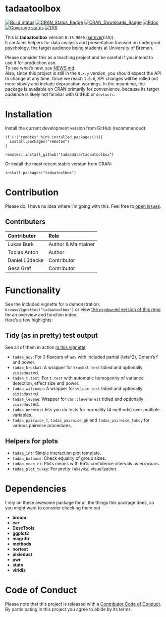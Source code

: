 
<!-- README.md is generated from README.Rmd. Please edit that file -->

# tadaatoolbox

[![Build
Status](https://travis-ci.org/tadaadata/tadaatoolbox.svg)](https://travis-ci.org/tadaadata/tadaatoolbox)
[![CRAN\_Status\_Badge](https://www.r-pkg.org/badges/version-ago/tadaatoolbox)](https://cran.r-project.org/package=tadaatoolbox)
[![CRAN\_Downloads\_Badge](https://cranlogs.r-pkg.org/badges/tadaatoolbox)](https://cran.r-project.org/package=tadaatoolbox)
[![Rdoc](http://www.rdocumentation.org/badges/version/tadaatoolbox)](http://www.rdocumentation.org/packages/tadaatoolbox)
[![Coverage
status](https://codecov.io/gh/tadaadata/tadaatoolbox/branch/master/graph/badge.svg)](https://codecov.io/github/tadaadata/tadaatoolbox?branch=master)
[![DOI](https://zenodo.org/badge/DOI/10.5281/zenodo.1494965.svg)](https://doi.org/10.5281/zenodo.1494965)

This is **tadaatoolbox** version `0.16.9000`
([semver](http://semver.org/)(ish)).<br /> It contains helpers for data
analysis and presentation focused on undergrad psychology, the target
audience being students at University of Bremen.

Please consider this as a teaching project and be careful if you intend
to use it for production use.<br /> To see what’s new, see
[NEWS.md](https://github.com/tadaadata/tadaatoolbox/blob/master/NEWS.md).  
Also, since this project is still in the `0.x.y` version, you should
expect the API to change at any time. Once we reach `1.0.0`, API changes
will be rolled out more slowly and include depracation warnings. In the
meantime, the package is available on CRAN primarily for convenience,
because its target audience is likely not familiar with GitHub or
`devtools`.

# Installation

Install the current development version from GitHub (recommended):

    if (!("remotes" %in% installed.packages())){
      install.packages("remotes")
    }
    
    remotes::install_github("tadaadata/tadaatoolbox")

Or install the most recent stable version from CRAN:

    install.packages("tadaatoolbox")

# Contribution

Please do\! I have no idea where I’m going with this. Feel free to [open
issues](https://github.com/tadaadata/tadaatoolbox/issues).

## Contributers

| Contributer    | Role                |
| :------------- | :------------------ |
| Lukas Burk     | Author & Maintainer |
| Tobias Anton   | Author              |
| Daniel Lüdecke | Contributor         |
| Gesa Graf      | Contributor         |

# Functionality

See the included vignette for a demonstration:
`browseVignettes("tadaatoolbox")` or view [the `pkgdown`ed version of
this repo](http://tadaatoolbox.tadaa-data.de/) for an overview and
function index.  
Here’s a few highlights:

## Tidy (as in pretty) test output

See all of them in action [in this
vignette](http://tadaatoolbox.tadaa-data.de/articles/test_output.html)

  - `tadaa_aov`: For 3 flavours of `aov` with included partial
    \(\eta^2\), Cohen’s f and power.
  - `tadaa_kruskal`: A wrapper for `kruskal.test` tidied and optionally
    `pixiedust`ed.
  - `tadaa_t.test`: For `t.test` with automatic homogenity of variance
    detection, effect size and power.
  - `tadaa_wilcoxon`: A wrapper for `wilcox.test` tidied and optionally
    `pixiedust`ed.
  - `tadaa_levene`: Wrapper for `car::leveneTest` tidied and optionally
    `pixiedust`ed.
  - `tadaa_normtest` lets you do tests for normality (4 methods) over
    multiple variables.
  - `tadaa_pairwise_t`, `tadaa_pairwise_gh` and `tadaa_pairwise_tukey`
    for various pairwise procedures.

## Helpers for plots

  - `tadaa_int`: Simple interaction plot template.
  - `tadaa_balance`: Check equality of group sizes.
  - `tadaa_mean_ci`: Plots means with 95% confidence intervals as
    errorbars.
  - `tadaa_plot_tukey`: For pretty `TukeyHSD` visualization.

# Dependencies

I rely on these awesome package for all the things this package does, so
you might want to consider checking them out.

  - **broom**
  - **car**
  - **DescTools**
  - **ggplot2**
  - **magrittr**
  - **methods**
  - **nortest**
  - **pixiedust**
  - **pwr**
  - **stats**
  - **viridis**

# Code of Conduct

Please note that this project is released with a [Contributor Code of
Conduct](CONDUCT.md). By participating in this project you agree to
abide by its terms.
